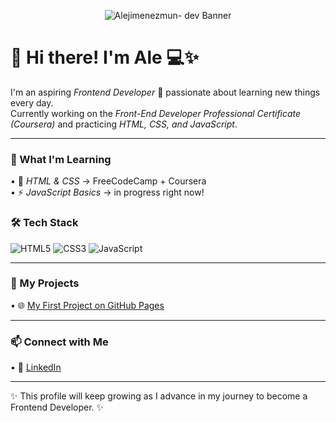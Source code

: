 <p align="center">
  <img src="Turning coffe into code.png" alt="Alejimenezmun- dev Banner" />
</p>

# 👋 Hi there! I'm Ale 💻✨  

I'm an aspiring *Frontend Developer* 🚀 passionate about learning new things every day.  
Currently working on the *Front-End Developer Professional Certificate (Coursera)* and practicing *HTML, CSS, and JavaScript*.  

---

### 🌱 What I'm Learning
•⁠  ⁠🧩 *HTML & CSS* → FreeCodeCamp + Coursera  
•⁠  ⁠⚡ *JavaScript Basics* → in progress right now! 
### 🛠️ Tech Stack
![HTML5](https://img.shields.io/badge/HTML5-E34F26?style=for-the-badge&logo=html5&logoColor=white)
![CSS3](https://img.shields.io/badge/CSS3-1572B6?style=for-the-badge&logo=css3&logoColor=white)
![JavaScript](https://img.shields.io/badge/JavaScript-F7DF1E?style=for-the-badge&logo=javascript&logoColor=black) 

---

### 📂 My Projects
•⁠  ⁠🌐 [My First Project on GitHub Pages](https://alejimenezmun-dev.github.io/html-test/)

---

### 📫 Connect with Me
•⁠  ⁠💼 [LinkedIn](https://www.linkedin.com/in/alejimenezmun/)

---

✨ This profile will keep growing as I advance in my journey to become a Frontend Developer. ✨
